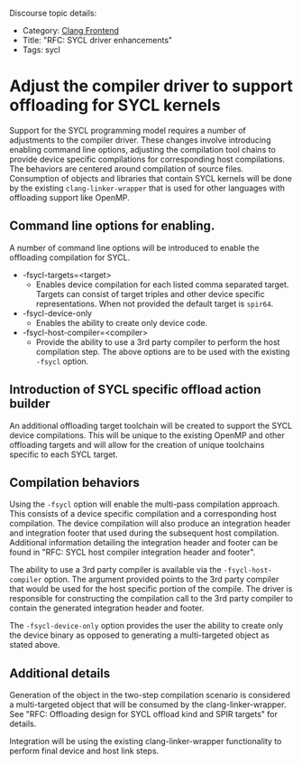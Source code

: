 Discourse topic details:
- Category: [Clang Frontend](https://discourse.llvm.org/c/clang/6)
- Title: "RFC: SYCL driver enhancements"
- Tags: sycl

# Adjust the compiler driver to support offloading for SYCL kernels

Support for the SYCL programming model requires a number of adjustments to the
compiler driver. These changes involve introducing enabling command line
options, adjusting the compilation tool chains to provide device specific
compilations for corresponding host compilations. The behaviors are centered
around compilation of source files. Consumption of objects and libraries that
contain SYCL kernels will be done by the existing `clang-linker-wrapper` that is
used for other languages with offloading support like OpenMP.

## Command line options for enabling.

A number of command line options will be introduced to enable the offloading
compilation for SYCL.
* -fsycl-targets=\<target\>
  * Enables device compilation for each listed comma separated target. Targets
    can consist of target triples and other device specific representations.
    When not provided the default target is `spir64`.
* -fsycl-device-only
  * Enables the ability to create only device code.
* -fsycl-host-compiler=\<compiler\>
  * Provide the ability to use a 3rd party compiler to perform the host
    compilation step.
The above options are to be used with the existing `-fsycl` option.

## Introduction of SYCL specific offload action builder

An additional offloading target toolchain will be created to support the SYCL
device compilations. This will be unique to the existing OpenMP and other
offloading targets and will allow for the creation of unique toolchains specific
to each SYCL target.

## Compilation behaviors

Using the `-fsycl` option will enable the multi-pass compilation approach. This
consists of a device specific compilation and a corresponding host compilation.
The device compilation will also produce an integration header and integration
footer that used during the subsequent host compilation. Additional information
detailing the integration header and footer can be found in "RFC: SYCL host
compiler integration header and footer".

The ability to use a 3rd party compiler is available via the
`-fsycl-host-compiler` option. The argument provided points to the 3rd party
compiler that would be used for the host specific portion of the compile. The
driver is responsible for constructing the compilation call to the 3rd party
compiler to contain the generated integration header and footer.

The `-fsycl-device-only` option provides the user the ability to create only
the device binary as opposed to generating a multi-targeted object as stated
above.

## Additional details

Generation of the object in the two-step compilation scenario is considered a
multi-targeted object that will be consumed by the clang-linker-wrapper. See
"RFC: Offloading design for SYCL offload kind and SPIR targets" for details.

Integration will be using the existing clang-linker-wrapper functionality to
perform final device and host link steps.
